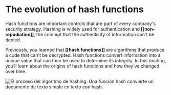 # The evolution of hash functions

Hash functions are important controls that are part of every company's security strategy. Hashing is widely used for authentication and **[[non-repudiation]]**, the concept that the authenticity of information can’t be denied.

Previously, you learned that **[[hash functions]]** are algorithms that produce a code that can't be decrypted. Hash functions convert information into a unique value that can then be used to determine its integrity. In this reading, you’ll learn about the origins of hash functions and how they’ve changed over time.

![El proceso del algoritmo de hashing. Una función hash convierte un documento de texto simple en texto con hash.](https://d3c33hcgiwev3.cloudfront.net/imageAssetProxy.v1/qISzBqG7RmukCvKmeU83mg_e0d4d256b3bb41be8504685b3338fcf1_CS_R-094_Hashing-algorithm.png?expiry=1697241600000&hmac=iADzLB8i7zYPc17AFe1xlzTohumI7V9PT0kSfl9sbJU)
